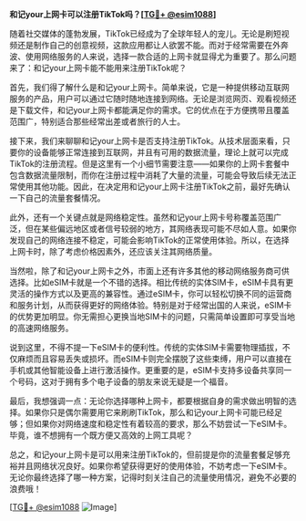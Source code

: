 **和记your上网卡可以注册TikTok吗？[[TG💪+ @esim1088](https://t.me/s/esim1088)]**

随着社交媒体的蓬勃发展，TikTok已经成为了全球年轻人的宠儿。无论是刷短视频还是制作自己的创意视频，这款应用都让人欲罢不能。而对于经常需要在外奔波、使用网络服务的人来说，选择一款合适的上网卡就显得尤为重要了。那么问题来了：和记your上网卡能不能用来注册TikTok呢？

首先，我们得了解什么是和记your上网卡。简单来说，它是一种提供移动互联网服务的产品，用户可以通过它随时随地连接到网络。无论是浏览网页、观看视频还是下载文件，和记your上网卡都能满足你的需求。它的优点在于方便携带且覆盖范围广，特别适合那些经常出差或者旅行的人士。

接下来，我们来聊聊和记your上网卡是否支持注册TikTok。从技术层面来看，只要你的设备能够正常连接到互联网，并且有可用的数据流量，理论上就可以完成TikTok的注册流程。但是这里有一个小细节需要注意——如果你的上网卡套餐中包含数据流量限制，而你在注册过程中消耗了大量的流量，可能会导致后续无法正常使用其他功能。因此，在决定用和记your上网卡注册TikTok之前，最好先确认一下自己的流量套餐情况。

此外，还有一个关键点就是网络稳定性。虽然和记your上网卡号称覆盖范围广泛，但在某些偏远地区或者信号较弱的地方，其网络表现可能不尽如人意。如果你发现自己的网络连接不稳定，可能会影响TikTok的正常使用体验。所以，在选择上网卡时，除了考虑价格因素外，还应该关注其网络质量。

当然啦，除了和记your上网卡之外，市面上还有许多其他的移动网络服务商可供选择。比如eSIM卡就是一个不错的选择。相比传统的实体SIM卡，eSIM卡具有更灵活的操作方式以及更高的兼容性。通过eSIM卡，你可以轻松切换不同的运营商和服务计划，从而获得更好的网络体验。特别是对于经常出国的人来说，eSIM卡的优势更加明显。你无需担心更换当地SIM卡的问题，只需简单设置即可享受当地的高速网络服务。

说到这里，不得不提一下eSIM卡的便利性。传统的实体SIM卡需要物理插拔，不仅麻烦而且容易丢失或损坏。而eSIM卡则完全摆脱了这些束缚，用户可以直接在手机或其他智能设备上进行激活操作。更重要的是，eSIM卡支持多设备共享同一个号码，这对于拥有多个电子设备的朋友来说无疑是一个福音。

最后，我想强调一点：无论你选择哪种上网卡，都要根据自身的需求做出明智的选择。如果你只是偶尔需要用它来刷刷TikTok，那么和记your上网卡可能已经足够；但如果你对网络速度和稳定性有着较高的要求，那么不妨尝试一下eSIM卡。毕竟，谁不想拥有一个既方便又高效的上网工具呢？

总之，和记your上网卡是可以用来注册TikTok的，但前提是你的流量套餐足够充裕并且网络状况良好。如果你希望获得更好的使用体验，不妨考虑一下eSIM卡。无论你最终选择了哪一种方案，记得时刻关注自己的流量使用情况，避免不必要的浪费哦！

[[TG💪+ @esim1088](https://t.me/s/esim1088) ![Image](https://i.postimg.cc/4NQfJmqS/Snipaste-2025-05-13-00-14-12.png)]